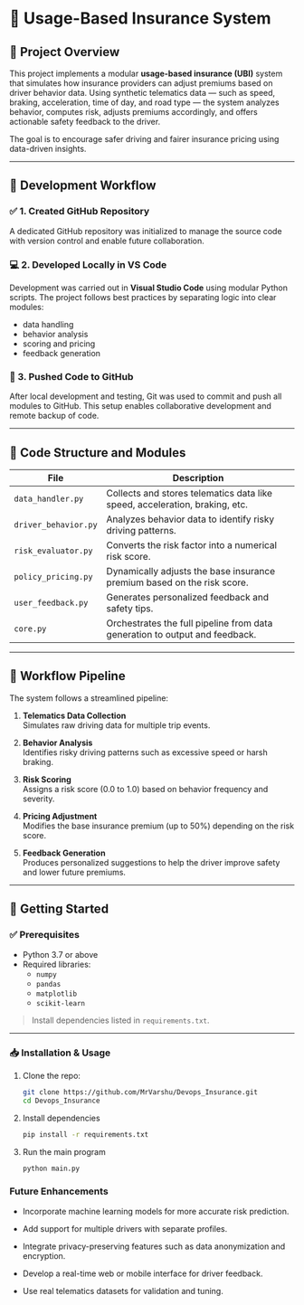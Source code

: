 # 🚗 Usage-Based Insurance System

## 📘 Project Overview

This project implements a modular **usage-based insurance (UBI)** system that simulates how insurance providers can adjust premiums based on driver behavior data. Using synthetic telematics data — such as speed, braking, acceleration, time of day, and road type — the system analyzes behavior, computes risk, adjusts premiums accordingly, and offers actionable safety feedback to the driver.

The goal is to encourage safer driving and fairer insurance pricing using data-driven insights.

---

## 🔧 Development Workflow

### ✅ 1. Created GitHub Repository
A dedicated GitHub repository was initialized to manage the source code with version control and enable future collaboration.

### 💻 2. Developed Locally in VS Code
Development was carried out in **Visual Studio Code** using modular Python scripts. The project follows best practices by separating logic into clear modules:
- data handling
- behavior analysis
- scoring and pricing
- feedback generation

### 🚀 3. Pushed Code to GitHub
After local development and testing, Git was used to commit and push all modules to GitHub. This setup enables collaborative development and remote backup of code.

---

## 📂 Code Structure and Modules

| File | Description |
|------|-------------|
| `data_handler.py` | Collects and stores telematics data like speed, acceleration, braking, etc. |
| `driver_behavior.py` | Analyzes behavior data to identify risky driving patterns. |
| `risk_evaluator.py` | Converts the risk factor into a numerical risk score. |
| `policy_pricing.py` | Dynamically adjusts the base insurance premium based on the risk score. |
| `user_feedback.py` | Generates personalized feedback and safety tips. |
| `core.py` | Orchestrates the full pipeline from data generation to output and feedback. |

---

## 🔁 Workflow Pipeline

The system follows a streamlined pipeline:

1. **Telematics Data Collection**  
   Simulates raw driving data for multiple trip events.

2. **Behavior Analysis**  
   Identifies risky driving patterns such as excessive speed or harsh braking.

3. **Risk Scoring**  
   Assigns a risk score (0.0 to 1.0) based on behavior frequency and severity.

4. **Pricing Adjustment**  
   Modifies the base insurance premium (up to 50%) depending on the risk score.

5. **Feedback Generation**  
   Produces personalized suggestions to help the driver improve safety and lower future premiums.

---

## 🚀 Getting Started

### ✅ Prerequisites
- Python 3.7 or above
- Required libraries:
  - `numpy`
  - `pandas`
  - `matplotlib`
  - `scikit-learn`

> Install dependencies listed in `requirements.txt`.

---

### 📥 Installation & Usage

1. Clone the repo:

   ```bash
   git clone https://github.com/MrVarshu/Devops_Insurance.git
   cd Devops_Insurance

2. Install dependencies
   ```bash
   pip install -r requirements.txt
3. Run the main program
   ```bash
   python main.py

### Future Enhancements
- Incorporate machine learning models for more accurate risk prediction.

- Add support for multiple drivers with separate profiles.

- Integrate privacy-preserving features such as data anonymization and encryption.

- Develop a real-time web or mobile interface for driver feedback.

- Use real telematics datasets for validation and tuning.
